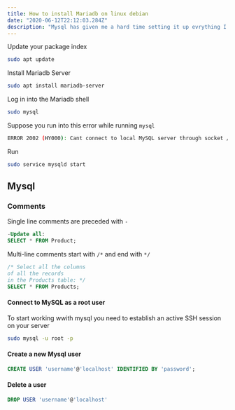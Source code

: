 ```yaml
---
title: How to install Mariadb on linux debian
date: "2020-06-12T22:12:03.284Z"
description: "Mysql has given me a hard time setting it up evrything I have a fresh install on my machine.Lets take a look on how we can set it up and trouble shoot in case you run into errors"
---
```


Update your package index

```bash
sudo apt update
```

Install Mariadb Server

```bash
sudo apt install mariadb-server
```

Log in into the Mariadb shell

```bash
sudo mysql
```

Suppose you run into this error while running ``` mysql ```

```bash
ERROR 2002 (HY000): Cant connect to local MySQL server through socket /var/run/mysqld/mysqld.sock (2)
```

Run

```bash
sudo service mysqld start
```

## Mysql

### Comments

Single line comments are preceded with ```-```

```sql
-Update all:
SELECT * FROM Product;
```

Multi-line comments start with ```/*``` and end with ```*/```

```sql
/* Select all the columns
of all the records
in the Products table: */
SELECT * FROM Products;
```

#### Connect to MySQL as a root user

To start working wwith mysql you need to establish an active SSH session on your server

```bash
sudo mysql -u root -p
```

#### Create a new Mysql user

```sql
CREATE USER 'username'@'localhost' IDENTIFIED BY 'password';
```

#### Delete a user

```sql
DROP USER 'username'@'localhost'
```
